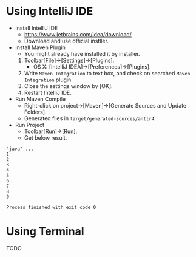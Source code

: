 # Using IntelliJ IDE

* Install IntelliJ IDE
  * https://www.jetbrains.com/idea/download/
  * Download and use official instller.
* Install Maven Plugin
  * You might already have installed it by installer.
  1. Toolbar[File]→[Settings]→[Plugins].
     * OS X: [IntelliJ IDEA]→[Preferences]→[Plugins].
  2. Write `Maven Integration` to text box, and check on searched `Maven Integration` plugin.
  3. Close the settings window by [OK].
  3. Restart IntelliJ IDE.
* Run Maven Compile
  * Right-click on project→[Maven]→[Generate Sources and Update Folders].
  * Generated files in `target/generated-sources/antlr4`.
* Run Project
  * Toolbar[Run]→[Run].
  * Get below result.
```
"java" ...
1
2
3
4
5
6
7
8
9

Process finished with exit code 0
```

# Using Terminal

TODO
